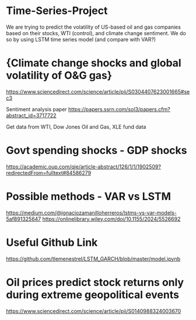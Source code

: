 # Time-Series-Project

We are trying to predict the volatility of US-based oil and gas companies based on their stocks, WTI (control), and climate change sentiment. We do so by using LSTM time series model (and compare with VAR?)


# {Climate change shocks and global volatility of O\&G gas}

https://www.sciencedirect.com/science/article/pii/S0304407623001665#sec3

Sentiment analysis paper
https://papers.ssrn.com/sol3/papers.cfm?abstract_id=3717722

Get data from WTI, Dow Jones Oil and Gas,
XLE fund data


# Govt spending shocks - GDP shocks
https://academic.oup.com/qje/article-abstract/126/1/1/1902509?redirectedFrom=fulltext#84586279


# Possible methods - VAR vs LSTM
https://medium.com/@ignaciozamanilloherreros/lstms-vs-var-models-5af891325647
https://onlinelibrary.wiley.com/doi/10.1155/2024/5526692

# Useful Github Link

https://github.com/tlemenestrel/LSTM_GARCH/blob/master/model.ipynb

# Oil prices predict stock returns only during extreme geopolitical events
https://www.sciencedirect.com/science/article/pii/S0140988324003670


